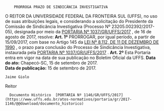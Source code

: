         PRORROGA PRAZO DE SINDICÂNCIA INVESTIGATIVA  

 O REITOR DA UNIVERSIDADE FEDERAL DA FRONTEIRA SUL (UFFS), no uso de suas atribuições legais, e considerando a solicitação do Presidente da Comissão de Sindicância Investigativa (Processo Nº 23205.002392/2017-05), designada por meio da [PORTARIA Nº 1037/GR/UFFS/2017](https://www.uffs.edu.br/atos-normativos/portaria/gr/2017-1037)  , de 16 de agosto de 2017, resolve:   **Art. 1º** PRORROGAR, por igual período, a partir de 15/09/2017, com base no Artigo 145 da [LEI Nº 8.112, DE 11 DE DEZEMBRO DE 1990](http://www.planalto.gov.br/ccivil_03/leis/l8112cons.htm)  , o prazo para conclusão do Processo de Sindicância Investigativa, instaurada pela [PORTARIA Nº 1037/GR/UFFS/2017](https://www.uffs.edu.br/atos-normativos/portaria/gr/2017-1037)  .   **Art. 2º** Esta Portaria entra em vigor na data de sua publicação no Boletim Oficial da UFFS.      **Data do ato:** Chapecó-SC, 15 de setembro de 2017.   
 **Data de publicação:**  15 de setembro de 2017. 

    Jaime Giolo   
 Reitor 

      Documento Histórico  [PORTARIA Nº 1146/GR/UFFS/2017](https://www.uffs.edu.br/atos-normativos/portaria/gr/2017-1146/@@download/documento_historico)     
      